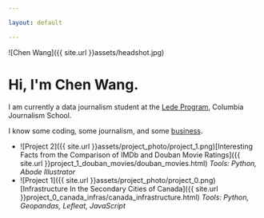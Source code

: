 ```yaml
---

layout: default

---
```

![Chen Wang]({{ site.url }}assets/headshot.jpg)

# Hi, I'm Chen Wang.

I am currently a data journalism student at the [Lede Program](http://ledeprogram.com), Columbia Journalism School.

I know some coding, some journalism, and some [business](http://www.rotman.utoronto.ca/Degrees/MastersPrograms/MBAPrograms/FullTimeMBA). 


* ![Project 2]({{ site.url }}assets/project_photo/project_1.png)[Interesting Facts from the Comparison of IMDb and Douban Movie Ratings]({{ site.url }}project_1_douban_movies/douban_movies.html)
_Tools: Python, Abode Illustrator_
* ![Project 1]({{ site.url }}assets/project_photo/project_0.png)[Infrastructure In the Secondary Cities of Canada]({{ site.url }}project_0_canada_infras/canada_infrastructure.html)
_Tools: Python, Geopandas, Lefleat, JavaScript_